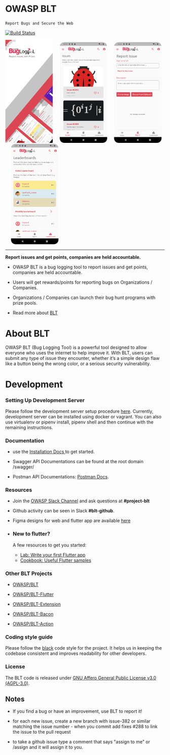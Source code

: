 # OWASP BLT

`Report Bugs and Secure the Web`

[![Build Status](https://github.com/OWASP/BLT/actions/workflows/auto-merge.yml/badge.svg)](https://github.com/OWASP/BLT/actions)

<img src="./assets/github/gh_screen1.png" width=150> &emsp;
<img src="./assets/github/gh_screen2.png" width=150> &emsp;
<img src="./assets/github/gh_screen3.png" width=150> &emsp;
<img src="./assets/github/gh_screen4.png" width=150> &emsp;

---

**Report issues and get points, companies are held accountable.** 

- OWASP BLT is a bug logging tool to report issues and get points, companies are held accountable. 

- Users will get rewards/points for reporting bugs on Organizations / Companies.

- Organizations / Companies can launch their bug hunt programs with prize pools.

- Read more about [BLT](https://owasp.org/www-project-bug-logging-tool/) 

# About BLT

OWASP BLT (Bug Logging Tool) is a powerful tool designed to allow everyone who uses the internet to help improve it. With BLT, users can submit any type of issue they encounter, whether it’s a simple design flaw like a button being the wrong color, or a serious security vulnerability.

# Development

### Setting Up Development Server

  

Please follow the development server setup procedure [here](https://github.com/OWASP/BLT/blob/main/Setup.md). Currently, development server can be installed using docker or vagrant. You can also use virtualenv or pipenv install, pipenv shell and then continue with the remaining instructions.

  

### Documentation

  

- use the [Installation Docs ](https://github.com/OWASP/BLT/blob/main/Setup.md) to get started.

- Swagger API Documentations can be found at the root domain /swagger/

- Postman API Documentations: [Postman Docs](https://documenter.getpostman.com/view/19782933/VUqpscyV).


### Resources

  

- Join the [OWASP Slack Channel](https://owasp.org/slack/invite) and ask questions at **#project-blt**

- Github activity can be seen in Slack **#blt-github**.

- Figma designs for web and flutter app are available [here](https://www.figma.com/file/s0xuxeU6O2guoWEfA9OElZ/Design)
- ### New to flutter?
    A few resources to get you started:
    - [Lab: Write your first Flutter app](https://flutter.dev/docs/get-started/codelab)
    - [Cookbook: Useful Flutter samples](https://flutter.dev/docs/cookbook)


  

### Other BLT Projects

- [OWASP/BLT](https://www.github.com/OWASP/BLT)

- [OWASP/BLT-Flutter](https://www.github.com/OWASP/BLT-Flutter)

- [OWASP/BLT-Extension](https://www.github.com/OWASP/BLT-Extension)

- [OWASP/BLT-Bacon](https://www.github.com/OWASP/BLT-Bacon)

- [OWASP/BLT-Action](https://www.github.com/OWASP/BLT-Action)

  

### Coding style guide

  

Please follow the [black](https://github.com/psf/black) code style for the project. It helps us in keeping the codebase consistent and improves readability for other developers.

  

### License

The BLT code is released under [GNU Affero General Public License v3.0 (AGPL-3.0)](https://github.com/OWASP/BLT/blob/master/LICENSE).

  

## Notes

  

- If you find a bug or have an improvement, use BLT to report it!

- for each new issue, create a new branch with issue-382 or similar matching the issue number - when you commit add fixes #288 to link the issue to the pull request

- to take a github issue type a comment that says "assign to me" or /assign and it will assign it to you.